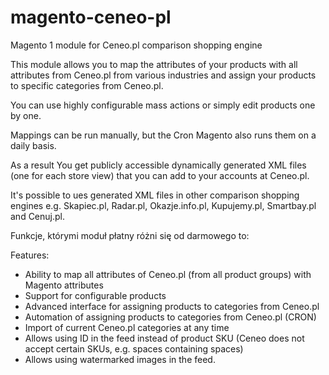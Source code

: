 # magento-ceneo-pl
Magento 1 module for Ceneo.pl comparison shopping engine

This module allows you to map the attributes of your products with all attributes from Ceneo.pl from various industries and assign your products to specific categories from Ceneo.pl.

You can use highly configurable mass actions or simply edit products one by one.

Mappings can be run manually, but the Cron Magento also runs them on a daily basis.

As a result You get publicly accessible dynamically generated XML files (one for each store view) that you can add to your accounts at Ceneo.pl.

It's possible to ues generated XML files in other comparison shopping engines e.g. Skapiec.pl, Radar.pl, Okazje.info.pl, Kupujemy.pl, Smartbay.pl and Cenuj.pl.

Funkcje, którymi moduł płatny różni się od darmowego to:

Features:
* Ability to map all attributes of Ceneo.pl (from all product groups) with Magento attributes
* Support for configurable products
* Advanced interface for assigning products to categories from Ceneo.pl
* Automation of assigning products to categories from Ceneo.pl (CRON)
* Import of current Ceneo.pl categories at any time
* Allows using ID in the feed instead of product SKU (Ceneo does not accept certain SKUs, e.g. spaces containing spaces)
* Allows using watermarked images in the feed.